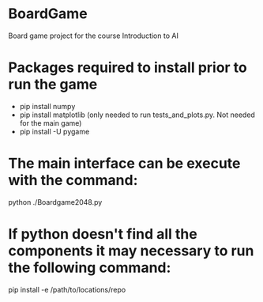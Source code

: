 # BoardGame
Board game project for the course Introduction to AI

# Packages required to install prior to run the game
- pip install numpy
- pip install matplotlib (only needed to run tests_and_plots.py. Not needed for the main game)
- pip install -U pygame 

# The main interface can be execute with the command:
python ./Boardgame2048.py

# If python doesn't find all the components it may necessary to run the following command:
pip install -e /path/to/locations/repo
